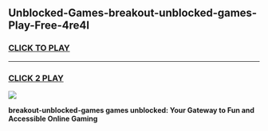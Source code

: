 
## Unblocked-Games-breakout-unblocked-games-Play-Free-4re4l
<h3>
<a href="https://premium76.site?title=breakout-unblocked-games&ref=18A1">CLICK TO PLAY</a></h3>
<hr>

<h3>
<a href="https://premium76.site?title=breakout-unblocked-games&ref=18A1">CLICK 2 PLAY</a>
  
</h3>

<a href="https://premium76.site?title=breakout-unblocked-games&ref=18A1"><img src="https://clearcache.store/games.png"></a>


**breakout-unblocked-games games unblocked: Your Gateway to Fun and Accessible Online Gaming**
